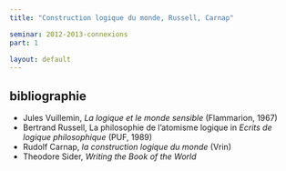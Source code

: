 ```yaml
---
title: "Construction logique du monde, Russell, Carnap"

seminar: 2012-2013-connexions
part: 1

layout: default
---
```


## bibliographie

- Jules Vuillemin, _La logique et le monde sensible_ (Flammarion, 1967)
- Bertrand Russell, La philosophie de l’atomisme logique in _Ecrits de logique philosophique_ (PUF, 1989)
- Rudolf Carnap, _la construction logique du monde_ (Vrin) 
- Theodore Sider, _Writing the Book of the World_